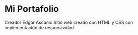# Mi Portafolio
 Creador Edgar Ascanio
Sitio web creado con HTML y CSS con implementación de responsividad
